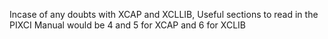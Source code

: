 Incase of any doubts with XCAP and XCLLIB, 
Useful sections to read in the PIXCI Manual would be 4 and 5 for XCAP and
6 for XCLIB
